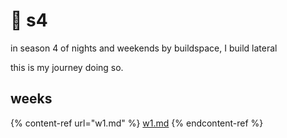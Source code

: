 # 🌟 s4

in season 4 of nights and weekends by buildspace, I build lateral

this is my journey doing so.

## weeks

{% content-ref url="w1.md" %}
[w1.md](w1.md)
{% endcontent-ref %}

